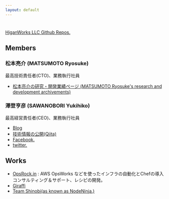 ```yaml
---
layout: default
---
```

<div class="content">
<h1><script type="text/javascript" language="javascript">
<!--
document.write (location.href);
// -->
</script></h1>

<p><a href="https://github.com/higanworks">HiganWorks LLC Github Repos.</a></p>

  <h2>Members</h2>
  <h3>松本亮介 (MATSUMOTO Ryosuke)</h3>
  最高技術責任者(CTO)、業務執行社員
  <ul>
    <li><a href="http://research.matsumoto-r.jp/">松本亮介の研究・開発業績ページ&nbsp;(MATSUMOTO Ryosuke's research and development archivements)</a></li>
  </ul>
  <h3>澤登亨彦 (SAWANOBORI Yukihiko)</h3>
  最高経営責任者(CEO)、業務執行社員
  <ul>
    <li><a href="http://sawanoboly.net">Blog</a></li>
    <li><a href="http://qiita.com/sawanoboly">技術情報の公開(Qiita)</a></li>
    <li><a href="http://www.facebook.com/yukihiko.sawanobori">Facebook.</a></li>
    <li><a href="http://twitter.com/#!/sawanoboly">twitter.</a></li>
  </ul>
  <h2>Works</h2>
  <ul>
    <li><a href='http://opsrock.in/'>OpsRock.in</a> : AWS OpsWorks などを使ったインフラの自動化とChefの導入コンサルティング＆サポート、レシピの開発。</li>    <li><a href="http://www.facebook.com/pages/Giraffi-DevOps/259807017381498">Giraffi</a></li>
    <li><a href="hhttp://www.facebook.com/pages/Team-Shinobi/146001442153994">Team Shinobi(as known as NodeNinja.)</a></li>
  </ul>
</div>
